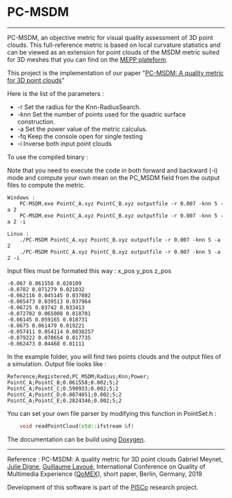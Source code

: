 # PC-MSDM
---

PC-MSDM, an objective metric for visual quality assessment of 3D point clouds. This full-reference metric is based on local curvature statistics and can be viewed as an extension for point clouds of the MSDM metric suited for 3D meshes that you can find on the [MEPP plateform](https://github.com/MEPP-team/MEPP). 

This project is the implementation of our paper "[PC-MSDM: A quality metric for 3D point clouds](https://perso.liris.cnrs.fr/guillaume.lavoue/travaux/conference/Qomex2019.pdf)"



Here is the list of the parameters : 

* -r   Set the radius for the Knn-RadiusSearch.
* -knn Set the number of points used for the quadric surface construction.
* -a   Set the power value of the metric calculus.
* -fq Keep the console open for single testing
* -i  Inverse both input point clouds


To use the compiled binary  :
	
Note that you need to execute the code in both forward and backward (-i) mode and compute your own mean on the PC_MSDM field from the output files to compute the metric.
```
Windows : 
	PC-MSDM.exe PointC_A.xyz PointC_B.xyz outputfile -r 0.007 -knn 5 -a 2	  			 
	PC-MSDM.exe PointC_A.xyz PointC_B.xyz outputfile -r 0.007 -knn 5 -a 2 -i 			  
	
Linux : 
	./PC-MSDM PointC_A.xyz PointC_B.xyz outputfile -r 0.007 -knn 5 -a 2				
	./PC-MSDM PointC_A.xyz PointC_B.xyz outputfile -r 0.007 -knn 5 -a 2 -i    			
```

Input files must be formated this way : x_pos y_pos z_pos
```
-0.067 0.061558 0.020109
-0.0782 0.071279 0.021032
-0.062116 0.045145 0.037802
-0.065473 0.039513 0.037964
-0.06725 0.03742 0.033413
-0.072702 0.065008 0.018701
-0.06145 0.059165 0.018731
-0.0675 0.061479 0.019221
-0.057411 0.054114 0.0038257
-0.079222 0.070654 0.017735
-0.062473 0.04468 0.01111		
```

In the example folder, you will find two points clouds and the output files of a simulation.
Output file looks like :
```
Reference;Registered;PC_MSDM;Radius;Knn;Power;
PointC_A;PointC_B;0.061558;0.002;5;2
PointC_A;PointC_C;0.590933;0.002;5;2
PointC_A;PointC_D;0.8874051;0.002;5;2
PointC_A;PointC_E;0.2824346;0.002;5;2
```


You can set your own file parser by modifying this function in PointSet.h : 
```C++
	void readPointCloud(std::ifstream &f) 
```

The documentation can be build using [Doxygen](http://www.doxygen.nl/).



---


Reference : PC-MSDM: A quality metric for 3D point clouds Gabriel Meynet, [Julie Digne](https://perso.liris.cnrs.fr/julie.digne/), [Guillaume Lavoué](https://perso.liris.cnrs.fr/guillaume.lavoue/), International Conference on Quality of Multimedia Experience ([QoMEX](https://www.qomex2019.de/qomexup/)), short paper, Berlin, Germany, 2019 

Development of this software is part of the [PISCo](https://liris.cnrs.fr/equipe/m2disco) research project. 
